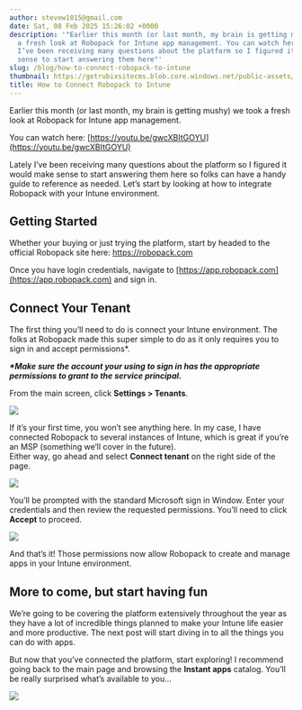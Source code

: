 ```yaml
---
author: stevew1015@gmail.com
date: Sat, 08 Feb 2025 15:26:02 +0000
description: '"Earlier this month (or last month, my brain is getting mushy) we took
  a fresh look at Robopack for Intune app management. You can watch here: https://youtu.be/gwcXBItGOYULately
  I’ve been receiving many questions about the platform so I figured it would make
  sense to start answering them here"'
slug: /blog/how-to-connect-robopack-to-intune
thumbnail: https://getrubixsitecms.blob.core.windows.net/public-assets/content/v1/logo512.png
title: How to Connect Robopack to Intune
---
```


Earlier this month (or last month, my brain is getting mushy) we took a fresh look at Robopack for Intune app management.

You can watch here: [https://youtu.be/gwcXBItGOYU](https://youtu.be/gwcXBItGOYU)

Lately I’ve been receiving many questions about the platform so I figured it would make sense to start answering them here so folks can have a handy guide to reference as needed. Let’s start by looking at how to integrate Robopack with your Intune environment.

Getting Started
---------------

Whether your buying or just trying the platform, start by headed to the official Robopack site here: https://robopack.com

Once you have login credentials, navigate to [https://app.robopack.com](https://app.robopack.com) and sign in.

Connect Your Tenant
-------------------

The first thing you’ll need to do is connect your Intune environment. The folks at Robopack made this super simple to do as it only requires you to sign in and accept permissions\*.

**_\*Make sure the account your using to sign in has the appropriate permissions to grant to the service principal._**

From the main screen, click **Settings > Tenants**.

![](https://getrubixsitecms.blob.core.windows.net/public-assets/content/v1/5dd365a31aa1fd743bc30b8e/28712c6e-ff8d-4377-8640-addb69aef7f4/robopack1.png)

If it’s your first time, you won’t see anything here. In my case, I have connected Robopack to several instances of Intune, which is great if you’re an MSP (something we’ll cover in the future).  
Either way, go ahead and select **Connect tenant** on the right side of the page.

![](https://getrubixsitecms.blob.core.windows.net/public-assets/content/v1/5dd365a31aa1fd743bc30b8e/e6c62068-b158-4843-9980-e654a795cf4e/Robopack2.png)

You’ll be prompted with the standard Microsoft sign in Window. Enter your credentials and then review the requested permissions. You’ll need to click **Accept** to proceed.

![](https://getrubixsitecms.blob.core.windows.net/public-assets/content/v1/5dd365a31aa1fd743bc30b8e/0bbd1c6c-cac4-44f6-8421-bf6517aef7ca/Permissions+requested.png)

And that’s it! Those permissions now allow Robopack to create and manage apps in your Intune environment.

More to come, but start having fun
----------------------------------

We’re going to be covering the platform extensively throughout the year as they have a lot of incredible things planned to make your Intune life easier and more productive. The next post will start diving in to all the things you can do with apps.

But now that you’ve connected the platform, start exploring! I recommend going back to the main page and browsing the **Instant apps** catalog. You’ll be really surprised what’s available to you…

![](https://getrubixsitecms.blob.core.windows.net/public-assets/content/v1/5dd365a31aa1fd743bc30b8e/8666e52b-7404-443d-a704-994916a38dee/SCR-20250208-jkmb.png)
